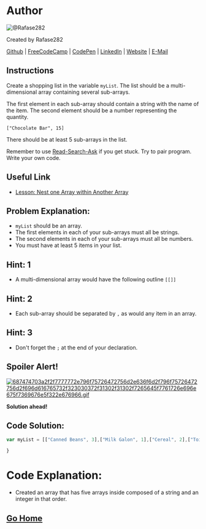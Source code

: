 # Author
![@Rafase282](https://avatars0.githubusercontent.com/Rafase282?&s=128)

Created by Rafase282

[Github](https://github.com/Rafase282) | [FreeCodeCamp](http://www.freecodecamp.com/rafase282) | [CodePen](http://codepen.io/Rafase282/) | [LinkedIn](https://www.linkedin.com/in/rafase282) | [Website](https://rafase282.github.io/) | [E-Mail](mailto:rafase282@gmail.com)

## Instructions
Create a shopping list in the variable `myList`. The list should be a multi-dimensional array containing several sub-arrays.

The first element in each sub-array should contain a string with the name of the item. The second element should be a number representing the quantity.

`["Chocolate Bar", 15]`

There should be at least 5 sub-arrays in the list.

Remember to use [ Read-Search-Ask](http://github.com/FreeCodeCamp/freecodecamp/wiki/How-to-get-help-when-you-get-stuck) if you get stuck. Try to pair program. Write your own code.

## Useful Link
- [Lesson: Nest one Array within Another Array](http://www.freecodecamp.com/challenges/nest-one-array-within-another-array)

## Problem Explanation:
- `myList` should be an array.
- The first elements in each of your sub-arrays must all be strings.
- The second elements in each of your sub-arrays must all be numbers.
- You must have at least 5 items in your list.

## Hint: 1
- A multi-dimensional array would have the following outline `[[]]`

## Hint: 2
- Each sub-array should be separated by `,` as would any item in an array.

## Hint: 3
- Don't forget the `;` at the end of your declaration.

## Spoiler Alert!
[![687474703a2f2f7777772e796f75726472756d2e636f6d2f796f75726472756d2f696d616765732f323030372f31302f31302f7265645f7761726e696e675f7369676e5f322e676966.gif](https://files.gitter.im/FreeCodeCamp/Wiki/nlOm/thumb/687474703a2f2f7777772e796f75726472756d2e636f6d2f796f75726472756d2f696d616765732f323030372f31302f31302f7265645f7761726e696e675f7369676e5f322e676966.gif)](https://files.gitter.im/FreeCodeCamp/Wiki/nlOm/687474703a2f2f7777772e796f75726472756d2e636f6d2f796f75726472756d2f696d616765732f323030372f31302f31302f7265645f7761726e696e675f7369676e5f322e676966.gif)

**Solution ahead!**

## Code Solution:

```js
var myList = [["Canned Beans", 3],["Milk Galon", 1],["Cereal", 2],["Toilet Paper", 12],["Sack of Rice", 1]];

}
```

# Code Explanation:
- Created an array that has five arrays inside composed of a string and an integer in that order.

## [Go Home](https://github.com/Rafase282/My-FreeCodeCamp-Code/wiki)
